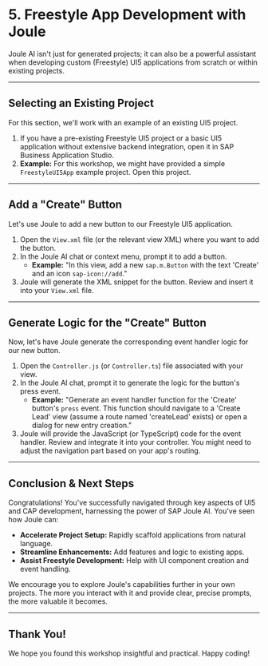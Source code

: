 # 5. Freestyle App Development with Joule

Joule AI isn't just for generated projects; it can also be a powerful assistant when developing custom (Freestyle) UI5 applications from scratch or within existing projects.

---

## Selecting an Existing Project

For this section, we'll work with an example of an existing UI5 project.

1.  If you have a pre-existing Freestyle UI5 project or a basic UI5 application without extensive backend integration, open it in SAP Business Application Studio.
2.  **Example:** For this workshop, we might have provided a simple `FreestyleUI5App` example project. Open this project.

---

## Add a "Create" Button

Let's use Joule to add a new button to our Freestyle UI5 application.

1.  Open the `View.xml` file (or the relevant view XML) where you want to add the button.
2.  In the Joule AI chat or context menu, prompt it to add a button.
    * **Example:** "In this view, add a new `sap.m.Button` with the text 'Create' and an icon `sap-icon://add`."
3.  Joule will generate the XML snippet for the button. Review and insert it into your `View.xml` file.

---

## Generate Logic for the "Create" Button

Now, let's have Joule generate the corresponding event handler logic for our new button.

1.  Open the `Controller.js` (or `Controller.ts`) file associated with your view.
2.  In the Joule AI chat, prompt it to generate the logic for the button's press event.
    * **Example:** "Generate an event handler function for the 'Create' button's `press` event. This function should navigate to a 'Create Lead' view (assume a route named 'createLead' exists) or open a dialog for new entry creation."
3.  Joule will provide the JavaScript (or TypeScript) code for the event handler. Review and integrate it into your controller. You might need to adjust the navigation part based on your app's routing.

---

## Conclusion & Next Steps

Congratulations! You've successfully navigated through key aspects of UI5 and CAP development, harnessing the power of SAP Joule AI. You've seen how Joule can:

* **Accelerate Project Setup:** Rapidly scaffold applications from natural language.
* **Streamline Enhancements:** Add features and logic to existing apps.
* **Assist Freestyle Development:** Help with UI component creation and event handling.

We encourage you to explore Joule's capabilities further in your own projects. The more you interact with it and provide clear, precise prompts, the more valuable it becomes.

---

## Thank You!

We hope you found this workshop insightful and practical. Happy coding!